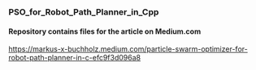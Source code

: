 ### PSO_for_Robot_Path_Planner_in_Cpp

#### Repository contains files for the article on Medium.com
https://markus-x-buchholz.medium.com/particle-swarm-optimizer-for-robot-path-planner-in-c-efc9f3d096a8
